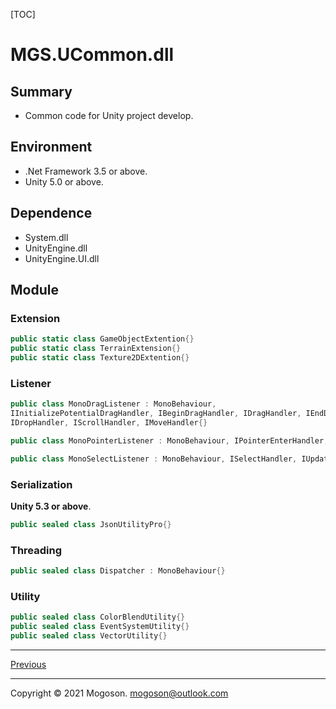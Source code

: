 [TOC]

# MGS.UCommon.dll

## Summary
- Common code for Unity project develop.

## Environment
- .Net Framework 3.5 or above.
- Unity 5.0 or above.

## Dependence
- System.dll
- UnityEngine.dll
- UnityEngine.UI.dll

## Module

### Extension

```C#
public static class GameObjectExtention{}
public static class TerrainExtension{}
public static class Texture2DExtention{}
```

### Listener

```C#
public class MonoDragListener : MonoBehaviour,
IInitializePotentialDragHandler, IBeginDragHandler, IDragHandler, IEndDragHandler,
IDropHandler, IScrollHandler, IMoveHandler{}

public class MonoPointerListener : MonoBehaviour, IPointerEnterHandler, IPointerExitHandler, IPointerDownHandler, IPointerUpHandler, IPointerClickHandler{}

public class MonoSelectListener : MonoBehaviour, ISelectHandler, IUpdateSelectedHandler, IDeselectHandler, ISubmitHandler, ICancelHandler{}
```

### Serialization

**Unity 5.3 or above**.

```C#
public sealed class JsonUtilityPro{}
```

### Threading

```C#
public sealed class Dispatcher : MonoBehaviour{}
```

### Utility

```c#
public sealed class ColorBlendUtility{}
public sealed class EventSystemUtility{}
public sealed class VectorUtility{}
```

------

[Previous](../../README.md)

------

Copyright © 2021 Mogoson.	mogoson@outlook.com